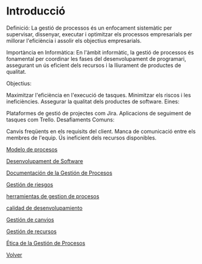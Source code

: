 # Introducció
Definició: La gestió de processos és un enfocament sistemàtic per supervisar, dissenyar, executar i optimitzar els processos empresarials per millorar l'eficiència i assolir els objectius empresarials.

Importància en Informàtica: En l'àmbit informàtic, la gestió de processos és fonamental per coordinar les fases del desenvolupament de programari, assegurant un ús eficient dels recursos i la lliurament de productes de qualitat.

Objectius:

Maximitzar l'eficiència en l'execució de tasques.
Minimitzar els riscos i les ineficiències.
Assegurar la qualitat dels productes de software.
Eines:

Plataformes de gestió de projectes com Jira.
Aplicacions de seguiment de tasques com Trello.
Desafiaments Comuns:

Canvis freqüents en els requisits del client.
Manca de comunicació entre els membres de l'equip.
Ús ineficient dels recursos disponibles.

[Modelo de procesos](02-Model_de_processos.md)

[Desenvolupament de Software](03-Desenvolupament_de_Software.md)

[Documentación de la Gestión de Procesos](04_Documentaci%C3%B3_en_la_Gesti%C3%B3_de_Processos.md)

[Gestión de riesgos](05_Gesti%C3%B3_de_Riscos.md)

[herramientas de gestion de procesos](06_Eines_de_Gesti%C3%B3_de_Processos.md)

[calidad de desenvolupamiento](07_Qualitat_en_el_Desenvolupament_de_Software.md)

[Gestión de canvios](08_Gesti%C3%B3_de_Canvis.md)

[Gestión de recursos](09_Gesti%C3%B3_de_Recursos.md)

[Ética de la Gestión de Procesos](10_%C3%88tica_en_la_Gesti%C3%B3_de_Processos.md)

[Volver](../README.md)